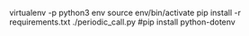 virtualenv -p python3 env
source env/bin/activate
pip install -r requirements.txt
./periodic_call.py
#pip install python-dotenv
